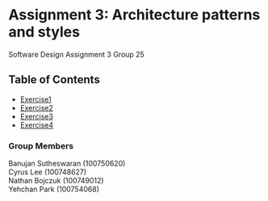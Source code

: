 # Assignment 3: Architecture patterns and styles
Software Design Assignment 3 Group 25
## Table of Contents

* [Exercise1](https://github.com/YehchanPark/sofeDesignAssignment3/tree/main/code/Exercise1)
* [Exercise2](https://github.com/YehchanPark/sofeDesignAssignment3/tree/main/code/Exercise2)
* [Exercise3](https://github.com/YehchanPark/sofeDesignAssignment3/tree/main/code/Exercise3)
* [Exercise4](https://github.com/YehchanPark/sofeDesignAssignment3/blob/main/Exercise%204.pdf)

### Group Members
Banujan Sutheswaran (100750620)\
Cyrus Lee (100748627)\
Nathan Bojczuk (100749012)\
Yehchan Park (100754068)
